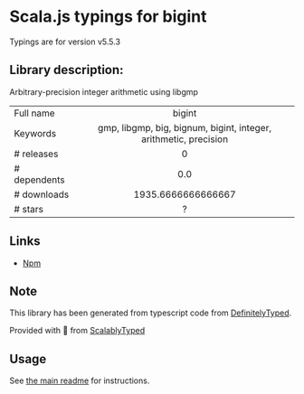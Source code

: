 
# Scala.js typings for bigint

Typings are for version v5.5.3

## Library description:
Arbitrary-precision integer arithmetic using libgmp

|                    |                 |
| ------------------ | :-------------: |
| Full name          | bigint |
| Keywords           | gmp, libgmp, big, bignum, bigint, integer, arithmetic, precision |
| # releases         | 0 |
| # dependents       | 0.0 |
| # downloads        | 1935.6666666666667 |
| # stars            | ? |

## Links
- [Npm](https://www.npmjs.com/package/bigint)
    


## Note
This library has been generated from typescript code from [DefinitelyTyped](https://definitelytyped.org).

Provided with :purple_heart: from [ScalablyTyped](https://github.com/oyvindberg/ScalablyTyped)

## Usage
See [the main readme](../../readme.md) for instructions.


